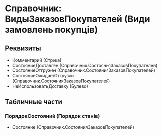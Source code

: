 ﻿# Справочник: ВидыЗаказовПокупателей (Види замовлень покупців)

## Реквизиты

- Комментарий (Строка)
- СостояниеДоставлен (Справочник.СостоянияЗаказовПокупателей)
- СостояниеОтгружен (Справочник.СостоянияЗаказовПокупателей)
- СостояниеОжидаетОтгрузки (Справочник.СостоянияЗаказовПокупателей)
- НеИспользоватьДоставку (Булево)

## Табличные части

### ПорядокСостояний (Порядок станів)

- Состояние (Справочник.СостоянияЗаказовПокупателей)

